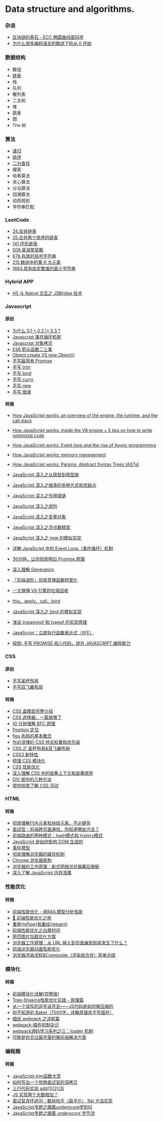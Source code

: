# Data structure and algorithms.


### 杂谈

* [区块链的基石 - ECC 椭圆曲线密码学](docs/ecc.md)
* [为什么很多编程语言的数组下标从 0 开始](docs/why-array-index-starts-from-zero.md)


### 数据结构

* 数组
* [链表](docs/linked-list/README.md)
* 栈
* 队列
* 散列表
* 二叉树
* 堆
* 跳表
* 图
* Trie 树


### 算法

* [递归](docs/recursion.md)
* [排序](docs/sort/README.md)
* [二分查找](docs/binary-search.md)
* 搜索
* 哈希算法
* 贪心算法
* 分治算法
* 回溯算法
* 动态规划
* 字符串匹配


### LeetCode

* [24.反转链表](docs/leetcode/24.md)
* [25.合并两个排序的链表](docs/leetcode/25.md)
* [141.环形链表](docs/leetcode/141.md)
* [509.斐波那契数](docs/leetcode/509.md)
* [678.有效的括号字符串](docs/leetcode/678.md)
* [215.数组中的第 K 大元素](docs/leetcode/215.md)
* [1663.具有给定数值的最小字符串](docs/leetcode/1663.md)


### Hybrid APP

* [H5 与 Native 交互之 JSBridge 技术](https://segmentfault.com/a/1190000010356403?utm_source=sf-similar-article)


### Javascript


#### 原创

* [为什么 0.1 + 0.2 != 0.3 ?](docs/floating-point.md)
* [Javascript 事件循环机制](docs/event-loop.md)
* [Javascript 对象拷贝](docs/clone.md)
* [ES6 箭头函数二三事](docs/arrow-function.md)
* [Object.create VS new Object()](docs/object.md)
* [手写最简单 Promise](docs/simple-promise.md)
* [手写 trim](docs/trim.md)
* [手写 bind](docs/bind.md)
* [手写 curry](docs/curry.md)
* [手写 new](docs/new.md)
* [手写 继承](docs/extend.md)


#### 转摘

* [How JavaScript works: an overview of the engine, the runtime, and the call stack](https://blog.sessionstack.com/how-does-javascript-actually-work-part-1-b0bacc073cf)
* [How JavaScript works: inside the V8 engine + 5 tips on how to write optimized code](https://blog.sessionstack.com/how-javascript-works-inside-the-v8-engine-5-tips-on-how-to-write-optimized-code-ac089e62b12e)
* [How JavaScript works: Event loop and the rise of Async programming](https://blog.sessionstack.com/how-javascript-works-event-loop-and-the-rise-of-async-programming-5-ways-to-better-coding-with-2f077c4438b5)
* [How JavaScript works: memory management](https://blog.sessionstack.com/how-javascript-works-memory-management-how-to-handle-4-common-memory-leaks-3f28b94cfbec)
* [How JavaScript works: Parsing, Abstract Syntax Trees (ASTs)](https://blog.sessionstack.com/how-javascript-works-parsing-abstract-syntax-trees-asts-5-tips-on-how-to-minimize-parse-time-abfcf7e8a0c8)


* [JavaScript 深入之从原型到原型链](https://github.com/mqyqingfeng/Blog/issues/2)
* [JavaScript 深入之继承的多种方式和优缺点](https://github.com/mqyqingfeng/Blog/issues/16)
* [JavaScript 深入之作用域链](https://github.com/mqyqingfeng/Blog/issues/6)
* [JavaScript 深入之闭包](https://github.com/mqyqingfeng/Blog/issues/9)
* [JavaScript 深入之变量对象](https://github.com/mqyqingfeng/Blog/issues/5)
* [JavaScript 深入之浮点数精度](https://github.com/mqyqingfeng/Blog/issues/155)
* [JavaScript 深入之 new 的模拟实现](https://github.com/mqyqingfeng/Blog/issues/13)


* [详解 JavaScript 中的 Event Loop（事件循环）机制](https://zhuanlan.zhihu.com/p/33058983)
* [30分钟，让你彻底明白 Promise 原理](https://mengera88.github.io/2017/05/18/Promise%E5%8E%9F%E7%90%86%E8%A7%A3%E6%9E%90/)
* [深入理解 Generators](http://www.alloyteam.com/2016/02/generators-in-depth/)
* [「前端进阶」彻底弄懂函数柯里化](https://juejin.cn/post/6844903882208837645)
* [一文搞懂 V8 引擎的垃圾回收](https://juejin.cn/post/6844904016325902344)
* [this、apply、call、bind](https://juejin.cn/post/6844903496253177863)
* [JavaScript 深入之 bind 的模拟实现](https://github.com/mqyqingfeng/Blog/issues/12)
* [浅谈 instanceof 和 typeof 的实现原理](https://juejin.cn/post/6844903613584654344)
* [JavaScript：立即执行函数表达式（IIFE）](https://segmentfault.com/a/1190000003985390)
* [视频: 手写 PROMISE 核心代码，提升 JAVASCRIPT 编程能力](https://www.bilibili.com/video/BV137411e7KA?p=2)


### CSS


#### 原创

* [手写圣杯布局](docs/css/holy-grail.html)
* [手写双飞翼布局](docs/css/flying-swing.html)


#### 转摘

* [CSS 盒模型完整介绍](https://segmentfault.com/a/1190000013069516)
* [CSS 选择器，一篇就够了](https://segmentfault.com/a/1190000013424772)
* [10 分钟理解 BFC 原理](https://zhuanlan.zhihu.com/p/25321647)
* [Position 定位](https://developer.mozilla.org/zh-CN/docs/Learn/CSS/CSS_layout/Positioning)
* [flex 布局的基本概念](https://developer.mozilla.org/zh-CN/docs/Web/CSS/CSS_Flexible_Box_Layout/Basic_Concepts_of_Flexbox)
* [你必须懂的 CSS 样式权重和优先级](https://zhuanlan.zhihu.com/p/41604775)
* [CSS 之 圣杯布局&双飞翼布局](https://www.cnblogs.com/niujifei/p/11269093.html)
* [CSS3 新特性](https://segmentfault.com/a/1190000010780991)
* [梳理 CSS 模块化](https://juejin.cn/post/6844904034281734151#heading-9)
* [CSS 性能优化](https://blog.csdn.net/weixin_43883485/article/details/103504171)
* [深入理解 CSS 中的层叠上下文和层叠顺序](https://www.zhangxinxu.com/wordpress/2016/01/understand-css-stacking-context-order-z-index/)
* [DIV 居中的几种方法](https://juejin.cn/post/6844903821529841671)
* [带你彻底了解 CSS 浮动](https://segmentfault.com/a/1190000012739764)



### HTML


#### 转摘

* [彻底理解行内元素和块级元素，不必硬背](https://www.cnblogs.com/yc8930143/p/7237456.html)
* [面试官：前端跨页面通信，你知道哪些方法？](https://juejin.cn/post/6844903811232825357)
* [前端路由的两种模式：hash模式和 history模式](https://blog.csdn.net/Charissa2017/article/details/104779412)
* [JavaScript 是如何影响 DOM 生成的](https://blog.poetries.top/browser-working-principle/guide/part5/lesson22.html#javascript-%E6%98%AF%E5%A6%82%E4%BD%95%E5%BD%B1%E5%93%8D-dom-%E7%94%9F%E6%88%90%E7%9A%84)
* [事件模型](https://javascript.ruanyifeng.com/dom/event.html)
* [彻底理解浏览器的缓存机制](https://juejin.cn/post/6844903593275817998)
* [Chrome 浏览器架构](https://xie.infoq.cn/article/5d36d123bfd1c56688e125ad3)
* [浏览器的工作原理：新式网络浏览器幕后揭秘](https://www.html5rocks.com/zh/tutorials/internals/howbrowserswork/)
* [深入了解 JavaScript 内存泄露](https://segmentfault.com/a/1190000020231307)


### 性能优化


#### 转摘

* [前端性能优化 - 用RAIL模型分析性能](https://juejin.cn/post/6850037273312886797)
* [🚵 前端性能优化之旅](https://alienzhou.com/projects/fe-performance-journey/#%E5%89%8D%E7%AB%AF%E9%9C%80%E8%A6%81%E6%80%A7%E8%83%BD%E4%BC%98%E5%8C%96%E4%B9%88%EF%BC%9F)
* [重排(reflow)和重绘(repaint)](https://juejin.cn/post/6844904083212468238)
* [前端性能优化之白屏时间](https://cloud.tencent.com/developer/article/1508941)
* [网页图片加载优化方案](https://zhuanlan.zhihu.com/p/33370207)
* [浏览器工作原理：从 URL 输入到页面展现到底发生了什么？](https://www.jianshu.com/p/d616d887953a)
* [前端浏览器动画性能优化](https://www.jianshu.com/p/d24a891d4de6)
* [浏览器渲染流程&Composite（渲染层合并）简单总结](https://segmentfault.com/a/1190000014520786)


### 模块化


#### 转摘

* [前端模块化详解(完整版)](https://segmentfault.com/a/1190000017466120)
* [Tree-Shaking性能优化实践 - 原理篇](https://juejin.cn/post/6844903544756109319)
* [从一个误写的逗号谈开去——JS代码是如何被压缩的](https://www.h5w3.com/19480.html)
* [你不知道的 Babel（7000字，详解原理并手写插件）](https://my.oschina.net/u/4088983/blog/4545928)
* [细说 webpack 之流程篇](https://developer.aliyun.com/article/61047)
* [webpack-插件机制杂记](https://juejin.cn/post/6844903789804126222)
* [webpack源码学习系列之三：loader 机制](https://github.com/youngwind/blog/issues/101)
* [可能是你见过最完善的微前端解决方案](https://tech.antfin.com/community/articles/536)


### 编程题


#### 转摘

* [JavaScript trim函数大赏](https://www.cnblogs.com/rubylouvre/archive/2009/09/18/1568794.html)
* [如何写出一个惊艳面试官的深拷贝](https://cloud.tencent.com/developer/article/1497418)
* [三行代码实现 add(1)(2)(3)](https://juejin.cn/post/6844904093467541517)
* [JS 实现两个大数相加？](https://zhuanlan.zhihu.com/p/72179476)
* [面试官连环追问：数组拍平（扁平化） flat 方法实现](https://segmentfault.com/a/1190000021366004)
* [JavaScript专题之跟着underscore学防抖](https://github.com/mqyqingfeng/Blog/issues/22)
* [JavaScript专题之跟着 underscore 学节流](https://github.com/mqyqingfeng/Blog/issues/26)
